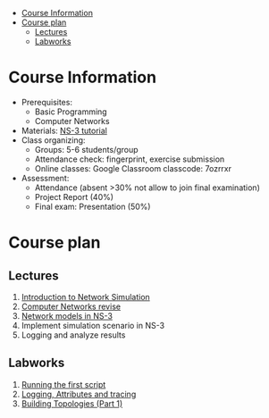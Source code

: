 - [Course Information](#course-information)
- [Course plan](#course-plan)
  - [Lectures](#lectures)
  - [Labworks](#labworks)

# Course Information
- Prerequisites:
  - Basic Programming
  - Computer Networks
- Materials: [NS-3 tutorial](https://www.nsnam.org/)
- Class organizing:
  - Groups: 5-6 students/group
  - Attendance check: fingerprint, exercise submission
  - Online classes: Google Classroom classcode: 7ozrrxr
- Assessment:
  - Attendance (absent >30% not allow to join final examination)
  - Project Report (40%)
  - Final exam: Presentation (50%)
# Course plan
## Lectures
1. [Introduction to Network Simulation](Lectures/Lecture%201.pdf)
2. [Computer Networks revise](Lectures/Lecture%202.pdf)
3. [Network models in NS-3](Lectures/Lecture%203.pdf)
4. Implement simulation scenario in NS-3
5. Logging and analyze results
## Labworks
1. [Running the first script](Labworks/Labwork1/README.md)
2. [Logging, Attributes and tracing](Labworks/Labwork2/README.md)
3. [Building Topologies (Part 1)](Labworks/Labwork3/README.md)